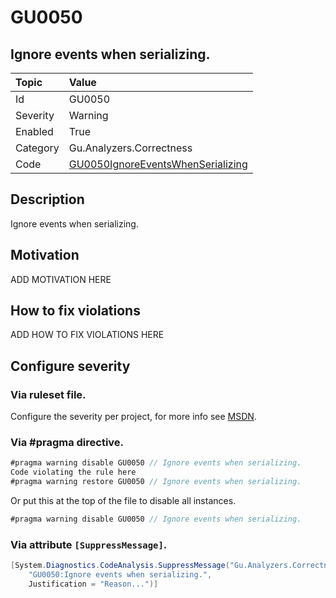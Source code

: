 # GU0050
## Ignore events when serializing.

| Topic    | Value
| :--      | :--
| Id       | GU0050
| Severity | Warning
| Enabled  | True
| Category | Gu.Analyzers.Correctness
| Code     | [GU0050IgnoreEventsWhenSerializing](https://github.com/GuOrg/Gu.Analyzers/blob/master/Gu.Analyzers/GU0050IgnoreEventsWhenSerializing.cs)

## Description

Ignore events when serializing.

## Motivation

ADD MOTIVATION HERE

## How to fix violations

ADD HOW TO FIX VIOLATIONS HERE

<!-- start generated config severity -->
## Configure severity

### Via ruleset file.

Configure the severity per project, for more info see [MSDN](https://msdn.microsoft.com/en-us/library/dd264949.aspx).

### Via #pragma directive.
```C#
#pragma warning disable GU0050 // Ignore events when serializing.
Code violating the rule here
#pragma warning restore GU0050 // Ignore events when serializing.
```

Or put this at the top of the file to disable all instances.
```C#
#pragma warning disable GU0050 // Ignore events when serializing.
```

### Via attribute `[SuppressMessage]`.

```C#
[System.Diagnostics.CodeAnalysis.SuppressMessage("Gu.Analyzers.Correctness", 
    "GU0050:Ignore events when serializing.", 
    Justification = "Reason...")]
```
<!-- end generated config severity -->